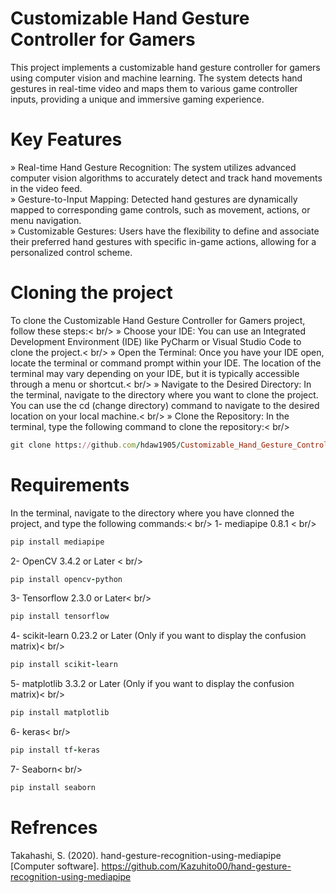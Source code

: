 # Customizable Hand Gesture Controller for Gamers
This project implements a customizable hand gesture controller for gamers using computer vision and machine learning. The system detects hand gestures in real-time video and maps them to various game controller inputs, providing a unique and immersive gaming experience.<br />

# Key Features
» Real-time Hand Gesture Recognition: The system utilizes advanced computer vision algorithms to accurately detect and track hand movements in the video feed.<br />
» Gesture-to-Input Mapping: Detected hand gestures are dynamically mapped to corresponding game controls, such as movement, actions, or menu navigation.<br />
» Customizable Gestures: Users have the flexibility to define and associate their preferred hand gestures with specific in-game actions, allowing for a personalized control scheme.<br />

# Cloning the project 
To clone the Customizable Hand Gesture Controller for Gamers project, follow these steps:< br/>
» Choose your IDE: You can use an Integrated Development Environment (IDE) like PyCharm or Visual Studio Code to clone the project.< br/>
» Open the Terminal: Once you have your IDE open, locate the terminal or command prompt within your IDE. The location of the terminal may vary depending on your IDE, but it is typically accessible through a menu or shortcut.< br/>
» Navigate to the Desired Directory: In the terminal, navigate to the directory where you want to clone the project. You can use the cd (change directory) command to navigate to the desired location on your local machine.< br/>
» Clone the Repository: In the terminal, type the following command to clone the repository:< br/>
```ruby
git clone https://github.com/hdaw1905/Customizable_Hand_Gesture_Controller_for_Gamers.git   
```
# Requirements
In the terminal, navigate to the directory where you have clonned the project, and type the following commands:< br/>
1- mediapipe 0.8.1 < br/>
```ruby
pip install mediapipe
```
2- OpenCV 3.4.2 or Later < br/>
```ruby
pip install opencv-python
```
3- Tensorflow 2.3.0 or Later< br/>
```ruby
pip install tensorflow
```
4- scikit-learn 0.23.2 or Later (Only if you want to display the confusion matrix)< br/>
```ruby
pip install scikit-learn
```
5- matplotlib 3.3.2 or Later (Only if you want to display the confusion matrix)< br/>
```ruby
pip install matplotlib
```
6- keras< br/>
```ruby
pip install tf-keras
```
7- Seaborn< br/>
```ruby
pip install seaborn
```



# Refrences 
Takahashi, S. (2020). hand-gesture-recognition-using-mediapipe [Computer software]. https://github.com/Kazuhito00/hand-gesture-recognition-using-mediapipe
